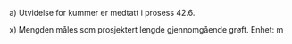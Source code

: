 a) Utvidelse for kummer er medtatt i prosess 42.6.

x) Mengden måles som prosjektert lengde gjennomgående grøft. Enhet: m

